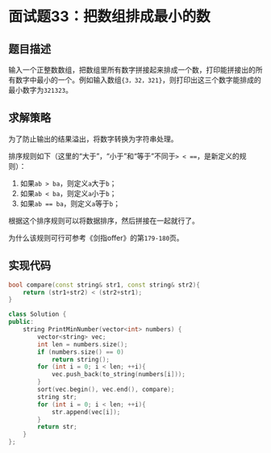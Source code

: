 # 面试题33：把数组排成最小的数

## 题目描述

输入一个正整数数组，把数组里所有数字拼接起来排成一个数，打印能拼接出的所有数字中最小的一个。例如输入数组`{3，32，321}`，则打印出这三个数字能排成的最小数字为`321323`。

## 求解策略

为了防止输出的结果溢出，将数字转换为字符串处理。

排序规则如下（这里的“大于”，“小于”和“等于”不同于`> < ==`，是新定义的规则）：

1. 如果`ab > ba`，则定义`a`大于`b`；
1. 如果`ab < ba`，则定义`a`小于`b`；
1. 如果`ab == ba`，则定义`a`等于`b`；

根据这个排序规则可以将数据排序，然后拼接在一起就行了。

为什么该规则可行可参考《剑指offer》的第`179-180`页。

## 实现代码

```c++
bool compare(const string& str1, const string& str2){
    return (str1+str2) < (str2+str1);
}

class Solution {
public:
    string PrintMinNumber(vector<int> numbers) {
        vector<string> vec;
        int len = numbers.size();
        if (numbers.size() == 0)
            return string();
        for (int i = 0; i < len; ++i){
            vec.push_back(to_string(numbers[i]));
        }
        sort(vec.begin(), vec.end(), compare);
        string str;
        for (int i = 0; i < len; ++i){
            str.append(vec[i]);
        }
        return str;
    }
};
```